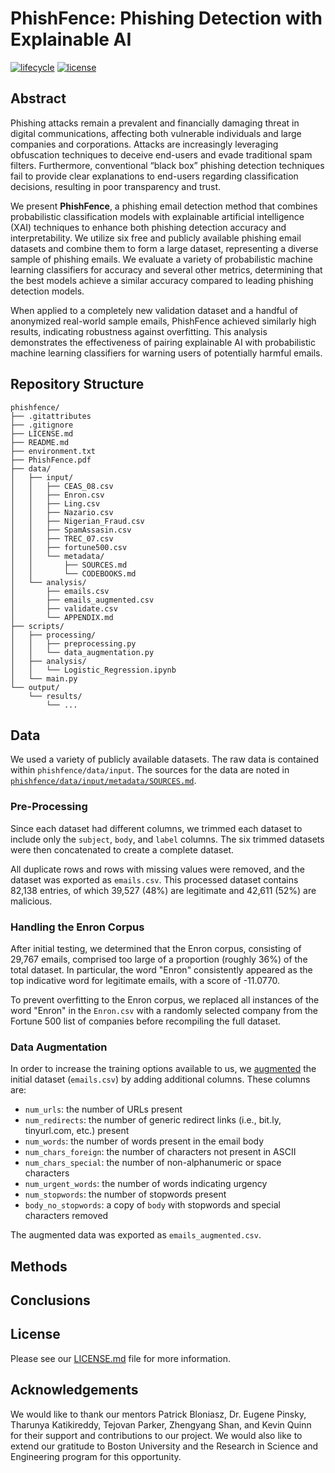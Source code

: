 # PhishFence: Phishing Detection with Explainable AI

[![lifecycle](https://img.shields.io/badge/lifecycle-experimental-orange)](https://lifecycle.r-lib.org/articles/stages.html)
[![license](https://img.shields.io/badge/license-MIT_/_CC_BY--SA_4.0-blue)](LICENSE.md)

## Abstract

Phishing attacks remain a prevalent and financially damaging threat in digital communications, affecting both vulnerable individuals and large companies and corporations. Attacks are increasingly leveraging obfuscation techniques to deceive end-users and evade traditional spam filters. Furthermore, conventional “black box” phishing detection techniques fail to provide clear explanations to end-users regarding classification decisions, resulting in poor transparency and trust.

We present **PhishFence**, a phishing email detection method that combines probabilistic classification models with explainable artificial intelligence (XAI) techniques to enhance both phishing detection accuracy and interpretability. We utilize six free and publicly available phishing email datasets and combine them to form a large dataset, representing a diverse sample of phishing emails. We evaluate a variety of probabilistic machine learning classifiers for accuracy and several other metrics, determining that the best models achieve a similar accuracy compared to leading phishing detection models.

When applied to a completely new validation dataset and a handful of anonymized real-world sample emails, PhishFence achieved similarly high results, indicating robustness against overfitting. This analysis demonstrates the effectiveness of pairing explainable AI with probabilistic machine learning classifiers for warning users of potentially harmful emails.

## Repository Structure

```
phishfence/
├── .gitattributes
├── .gitignore
├── LICENSE.md
├── README.md
├── environment.txt
├── PhishFence.pdf
├── data/
│   ├── input/
│   │   ├── CEAS_08.csv
│   │   ├── Enron.csv
│   │   ├── Ling.csv
│   │   ├── Nazario.csv
│   │   ├── Nigerian_Fraud.csv
│   │   ├── SpamAssasin.csv
│   │   ├── TREC_07.csv
│   │   ├── fortune500.csv
│   │   └── metadata/
│   │       ├── SOURCES.md
│   │       └── CODEBOOKS.md
│   └── analysis/
│       ├── emails.csv
│       ├── emails_augmented.csv
│       ├── validate.csv
│       └── APPENDIX.md
├── scripts/
│   ├── processing/
│   │   ├── preprocessing.py
│   │   └── data_augmentation.py
│   ├── analysis/
│   │   └── Logistic_Regression.ipynb
│   └── main.py
└── output/
    └── results/
        └── ...
```

## Data

We used a variety of publicly available datasets. The raw data is contained within `phishfence/data/input`. The sources for the data are noted in [`phishfence/data/input/metadata/SOURCES.md`](https://github.com/thomasha1310/phishfence/blob/main/data/input/metadata/SOURCES.md).

### Pre-Processing

Since each dataset had different columns, we trimmed each dataset to include only the `subject`, `body`, and `label` columns. The six trimmed datasets were then concatenated to create a complete dataset.

All duplicate rows and rows with missing values were removed, and the dataset was exported as `emails.csv`. This processed dataset contains 82,138 entries, of which 39,527 (48%) are legitimate and 42,611 (52%) are malicious.

### Handling the Enron Corpus

After initial testing, we determined that the Enron corpus, consisting of 29,767 emails, comprised too large of a proportion (roughly 36%) of the total dataset. In particular, the word "Enron" consistently appeared as the top indicative word for legitimate emails, with a score of -11.0770.

To prevent overfitting to the Enron corpus, we replaced all instances of the word "Enron" in the `Enron.csv` with a randomly selected company from the Fortune 500 list of companies before recompiling the full dataset.

### Data Augmentation

In order to increase the training options available to us, we [augmented](https://github.com/thomasha1310/phishfence/blob/main/scripts/processing/augmentation.py) the initial dataset (`emails.csv`) by adding additional columns. These columns are:

- `num_urls`: the number of URLs present
- `num_redirects`: the number of generic redirect links (i.e., bit.ly, tinyurl.com, etc.) present
- `num_words`: the number of words present in the email body
- `num_chars_foreign`: the number of characters not present in ASCII
- `num_chars_special`: the number of non-alphanumeric or space characters
- `num_urgent_words`: the number of words indicating urgency
- `num_stopwords`: the number of stopwords present
- `body_no_stopwords`: a copy of `body` with stopwords and special characters removed

The augmented data was exported as `emails_augmented.csv`.

## Methods

## Conclusions

## License

Please see our [LICENSE.md](https://github.com/thomasha1310/phishfence/blob/main/LICENSE.md) file for more information.

## Acknowledgements

We would like to thank our mentors Patrick Bloniasz, Dr. Eugene Pinsky, Tharunya Katikireddy, Tejovan Parker, Zhengyang Shan, and Kevin Quinn for their support and contributions to our project. We would also like to extend our gratitude to Boston University and the Research in Science and Engineering program for this opportunity.
